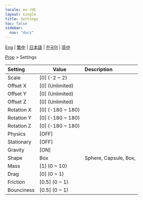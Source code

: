 ```yaml
---
locale: en-rUS
layout: single
title: Settings
toc: false
sidebar:
  nav: "docs"
---
```

[Eng](/dancexr/menu/2025.4/prop/settings) | [繁中](/tw/dancexr/menu/2025.4/prop/settings) | [日本語](/jp/dancexr/menu/2025.4/prop/settings) | [한국어](/kr/dancexr/menu/2025.4/prop/settings) | [简中](/zh/dancexr/menu/2025.4/prop/settings)

[Prop](../menu#Prop) > Settings



| Setting | Value | Description |
| :--- | --- | :--- |
|<nobr>Scale</nobr>| [0] (-2 ~ 2) | 
|<nobr>Offset X</nobr>| [0] (Unlimited) | 
|<nobr>Offset Y</nobr>| [0] (Unlimited) | 
|<nobr>Offset Z</nobr>| [0] (Unlimited) | 
|<nobr>Rotation X</nobr>| [0] (-180 ~ 180) | 
|<nobr>Rotation Y</nobr>| [0] (-180 ~ 180) | 
|<nobr>Rotation Z</nobr>| [0] (-180 ~ 180) | 
|<nobr>Physics</nobr>| [OFF] | 
|<nobr>Stationary</nobr>| [OFF] | 
|<nobr>Gravity</nobr>| [ON] | 
|<nobr>Shape</nobr>| Box | Sphere, Capsule, Box, 
|<nobr>Mass</nobr>| [1] (0 ~ 10) | 
|<nobr>Drag</nobr>| [0] (0 ~ 1) | 
|<nobr>Friction</nobr>| [0.5] (0 ~ 1) | 
|<nobr>Bounciness</nobr>| [0.5] (0 ~ 1) | 
